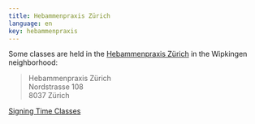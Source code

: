 ```yaml
---
title: Hebammenpraxis Zürich
language: en
key: hebammenpraxis
---
```


Some classes are held in the [Hebammenpraxis Zürich](http://www.hebammenpraxis-zuerich.ch/) in the Wipkingen neighborhood:

> Hebammenpraxis Zürich<br/>
> Nordstrasse 108<br/>
> 8037 Zürich

<a href="{% link signingtime/index.html %}" role="button" class="btn btn-primary mb-1">Signing Time Classes</a>

